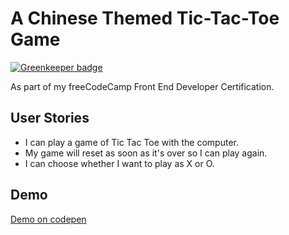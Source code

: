 # A Chinese Themed Tic-Tac-Toe Game

[![Greenkeeper badge](https://badges.greenkeeper.io/Mensae/tic-tac-toe-game.svg)](https://greenkeeper.io/)

As part of my freeCodeCamp Front End Developer Certification.

## User Stories

- I can play a game of Tic Tac Toe with the computer.
- My game will reset as soon as it's over so I can play again.
- I can choose whether I want to play as X or O.

## Demo

[Demo on codepen](http://codepen.io/jmeester/full/vmrGzb/)